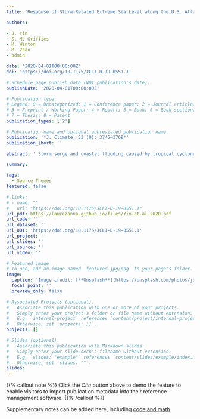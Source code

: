 ```yaml
---
title: 'Response of Storm-Related Extreme Sea Level along the U.S. Atlantic Coast to Combined Weather and Climate Forcing'

authors:

- J. Yin
- S. M. Griffies
- M. Winton
- M. Zhao
- admin

date: '2020-04-01T00:00:00Z'
doi: 'https://doi.org/10.1175/JCLI-D-19-0551.1'

# Schedule page publish date (NOT publication's date).
publishDate: '2020-04-01T00:00:00Z'

# Publication type.
# Legend: 0 = Uncategorized; 1 = Conference paper; 2 = Journal article;
# 3 = Preprint / Working Paper; 4 = Report; 5 = Book; 6 = Book section;
# 7 = Thesis; 8 = Patent
publication_types: ['2']

# Publication name and optional abbreviated publication name.
publication: '*J. Climate, 33 (9): 3745–3769*'
publication_short: ''

abstract: ' Storm surge and coastal flooding caused by tropical cyclones (hurricanes) and extratropical cyclones (nor’easters) pose a threat to communities along the Atlantic coast of the United States. Climate change and sea level rise are altering the statistics of these extreme events in a rather complex fashion. Here we use a fully coupled global weather/climate modeling system (GFDL CM4) to study characteristics of extreme daily sea level (ESL) along the U.S. Atlantic coast and their response to global warming. We find that under natural weather processes, the Gulf of Mexico coast is most vulnerable to storm surge and related ESL. New Orleans is a striking hotspot with the highest surge efficiency in response to storm winds. Under a 1% per year atmospheric CO2 increase on centennial time scales, the anthropogenic signal in ESL is robust along the U.S. East Coast. It can emerge from the background variability as soon as in 20 years, or even before global sea level rise is taken into account. The regional dynamic sea level rise induced by the weakening of the Atlantic meridional overturning circulation facilitates this early emergence, especially during wintertime coastal flooding associated with nor’easters. Along the Gulf Coast, ESL is sensitive to the modification of hurricane characteristics under the CO2 forcing.'

summary: 

tags:
  - Source Themes
featured: false

# links:
# - name: ""
#   url: "https://doi.org/10.1175/JCLI-D-19-0551.1"
url_pdf: https://laurezanna.github.io/files/Yin-et-al-2020.pdf
url_code: ''
url_dataset: ''
url_DOI: 'https://doi.org/10.1175/JCLI-D-19-0551.1'
url_project: ''
url_slides: ''
url_source: ''
url_video: ''

# Featured image
# To use, add an image named `featured.jpg/png` to your page's folder.
image:
  caption: 'Image credit: [**Unsplash**](https://unsplash.com/photos/jdD8gXaTZsc)'
  focal_point: ''
  preview_only: false

# Associated Projects (optional).
#   Associate this publication with one or more of your projects.
#   Simply enter your project's folder or file name without extension.
#   E.g. `internal-project` references `content/project/internal-project/index.md`.
#   Otherwise, set `projects: []`.
projects: []

# Slides (optional).
#   Associate this publication with Markdown slides.
#   Simply enter your slide deck's filename without extension.
#   E.g. `slides: "example"` references `content/slides/example/index.md`.
#   Otherwise, set `slides: ""`.
slides:
---
```


{{% callout note %}}
Click the _Cite_ button above to demo the feature to enable visitors to import publication metadata into their reference management software.
{{% /callout %}}

Supplementary notes can be added here, including [code and math](https://wowchemy.com/docs/content/writing-markdown-latex/).
